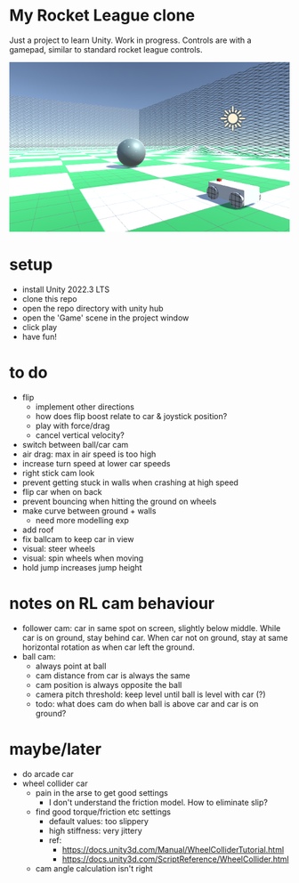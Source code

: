 # My Rocket League clone

Just a project to learn Unity. Work in progress. Controls are with a gamepad,
similar to standard rocket league controls.

![](./img/gameplay.png)

# setup
- install Unity 2022.3 LTS
- clone this repo
- open the repo directory with unity hub
- open the 'Game' scene in the project window
- click play
- have fun!

# to do
- flip
    - implement other directions
    - how does flip boost relate to car & joystick position?
    - play with force/drag
    - cancel vertical velocity?
- switch between ball/car cam
- air drag: max in air speed is too high
- increase turn speed at lower car speeds
- right stick cam look
- prevent getting stuck in walls when crashing at high speed
- flip car when on back
- prevent bouncing when hitting the ground on wheels
- make curve between ground + walls
  - need more modelling exp
- add roof
- fix ballcam to keep car in view
- visual: steer wheels
- visual: spin wheels when moving
- hold jump increases jump height

# notes on RL cam behaviour
- follower cam: car in same spot on screen, slightly below middle.
  While car is on ground, stay behind car. When car not on ground, stay
  at same horizontal rotation as when car left the ground.
- ball cam:
  - always point at ball
  - cam distance from car is always the same
  - cam position is always opposite the ball
  - camera pitch threshold: keep level until ball is level with car (?)
  - todo: what does cam do when ball is above car and car is on ground?

# maybe/later
- do arcade car
- wheel collider car
  - pain in the arse to get good settings
    - I don't understand the friction model. How to eliminate slip?
  - find good torque/friction etc settings
    - default values: too slippery
    - high stiffness: very jittery
    - ref:
      - https://docs.unity3d.com/Manual/WheelColliderTutorial.html
      - https://docs.unity3d.com/ScriptReference/WheelCollider.html
  - cam angle calculation isn't right
